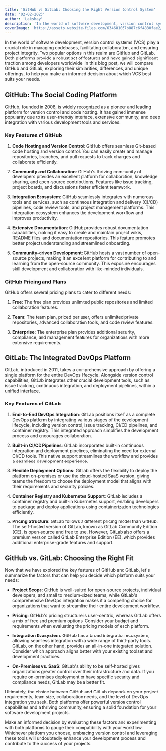 ```yaml
---
title: 'GitHub vs GitLab: Choosing the Right Version Control System'
date: '02-02-2023'
author: 'Lakshay'
description: 'In the world of software development, version control systems (VCS) play a crucial role in managing codebases, facilitating collaboration, and ensuring project integrity. Two popular options in this realm are GitHub and GitLab.'
coverImage: 'https://assets.website-files.com/634681057b887c6f4830fae2/6367ddc8befaed3f55f96807_6259f59c7ee74ee88c1114a8_github-vs-gitlab.png'
---
```



In the world of software development, version control systems (VCS) play a crucial role in managing codebases, facilitating collaboration, and ensuring project integrity. Two popular options in this realm are GitHub and GitLab. Both platforms provide a robust set of features and have gained significant traction among developers worldwide. In this blog post, we will compare GitHub and GitLab, exploring their similarities, differences, and unique offerings, to help you make an informed decision about which VCS best suits your needs.

## GitHub: The Social Coding Platform

GitHub, founded in 2008, is widely recognized as a pioneer and leading platform for version control and code hosting. It has gained immense popularity due to its user-friendly interface, extensive community, and deep integration with various development tools and services.

### Key Features of GitHub

1. **Code Hosting and Version Control**: GitHub offers seamless Git-based code hosting and version control. You can easily create and manage repositories, branches, and pull requests to track changes and collaborate efficiently.

2. **Community and Collaboration**: GitHub's thriving community of developers provides an excellent platform for collaboration, knowledge sharing, and open-source contributions. Features like issue tracking, project boards, and discussions foster efficient teamwork.

3. **Integration Ecosystem**: GitHub seamlessly integrates with numerous tools and services, such as continuous integration and delivery (CI/CD) pipelines, code review tools, and project management platforms. This integration ecosystem enhances the development workflow and improves productivity.

4. **Extensive Documentation**: GitHub provides robust documentation capabilities, making it easy to create and maintain project wikis, README files, and documentation repositories. This feature promotes better project understanding and streamlined onboarding.

5. **Community-driven Development**: GitHub hosts a vast number of open-source projects, making it an excellent platform for contributing to and learning from the open-source community. This exposure encourages skill development and collaboration with like-minded individuals.

### GitHub Pricing and Plans

GitHub offers several pricing plans to cater to different needs:

1. **Free**: The free plan provides unlimited public repositories and limited collaboration features.

2. **Team**: The team plan, priced per user, offers unlimited private repositories, advanced collaboration tools, and code review features.

3. **Enterprise**: The enterprise plan provides additional security, compliance, and management features for organizations with more extensive requirements.

## GitLab: The Integrated DevOps Platform

GitLab, introduced in 2011, takes a comprehensive approach by offering a single platform for the entire DevOps lifecycle. Alongside version control capabilities, GitLab integrates other crucial development tools, such as issue tracking, continuous integration, and deployment pipelines, within a unified interface.

### Key Features of GitLab

1. **End-to-End DevOps Integration**: GitLab positions itself as a complete DevOps platform by integrating various stages of the development lifecycle, including version control, issue tracking, CI/CD pipelines, and container registry. This integrated approach simplifies the development process and encourages collaboration.

2. **Built-in CI/CD Pipelines**: GitLab incorporates built-in continuous integration and deployment pipelines, eliminating the need for external CI/CD tools. This native support streamlines the workflow and provides a seamless development experience.

3. **Flexible Deployment Options**: GitLab offers the flexibility to deploy the platform on-premises or use the cloud-hosted SaaS version, giving teams the freedom to choose the deployment model that aligns with their requirements and security policies.

4. **Container Registry and Kubernetes Support**: GitLab includes a container registry and built-in Kubernetes support, enabling developers to package and deploy applications using containerization technologies efficiently.

5. **Pricing Structure**: GitLab follows a different pricing model than GitHub. The self-hosted version of GitLab, known as GitLab Community Edition (CE), is open-source and free to use. However, GitLab also offers a premium version called GitLab Enterprise Edition (EE), which provides additional enterprise-grade features and support.

## GitHub vs. GitLab: Choosing the Right Fit

Now that we have explored the key features of GitHub and GitLab, let's summarize the factors that can help you decide which platform suits your needs:

- **Project Scope**: GitHub is well-suited for open-source projects, individual developers, and small to medium-sized teams, while GitLab's comprehensive DevOps integration makes it a compelling choice for organizations that want to streamline their entire development workflow.

- **Pricing**: GitHub's pricing structure is user-centric, whereas GitLab offers a mix of free and premium options. Consider your budget and requirements when evaluating the pricing models of each platform.

- **Integration Ecosystem**: GitHub has a broad integration ecosystem, allowing seamless integration with a wide range of third-party tools. GitLab, on the other hand, provides an all-in-one integrated solution. Consider which approach aligns better with your existing toolset and development practices.

- **On-Premises vs. SaaS**: GitLab's ability to be self-hosted gives organizations greater control over their infrastructure and data. If you require on-premises deployment or have specific security and compliance needs, GitLab may be a better fit.

Ultimately, the choice between GitHub and GitLab depends on your project requirements, team size, collaboration needs, and the level of DevOps integration you seek. Both platforms offer powerful version control capabilities and a thriving community, ensuring a solid foundation for your software development projects.

Make an informed decision by evaluating these factors and experimenting with both platforms to gauge their compatibility with your workflow. Whichever platform you choose, embracing version control and leveraging these tools will undoubtedly enhance your development process and contribute to the success of your projects.
